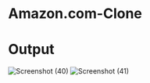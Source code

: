 ﻿# Amazon.com-Clone

 # Output 

 

![Screenshot (40)](https://github.com/Nikhilgupta1848/Amazon.com-Homepage-Clone/assets/69416221/88bcf25a-4c1a-49a9-8c8d-e30f1a9860a1)
![Screenshot (41)](https://github.com/Nikhilgupta1848/Amazon.com-Homepage-Clone/assets/69416221/42ef7e3f-6a57-408d-852e-ba57f33f5b48)
